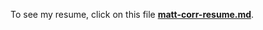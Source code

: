 To see my resume, click on this file **[matt-corr-resume.md](https://github.com/mattcorr/resume/blob/master/matt-corr-resume.md)**.
